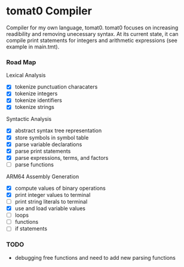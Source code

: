 # tomat0 Compiler
Compiler for my own language, tomat0. tomat0 focuses on increasing readibility and removing unecessary syntax. At its current state, it can compile print statements for integers and arithmetic expressions (see example in main.tmt). 

### Road Map
Lexical Analysis
  - [x] tokenize punctuation characaters
  - [x] tokenize integers
  - [x] tokenize identifiers
  - [x] tokenize strings
      
Syntactic Analysis
  - [x] abstract syntax tree representation
  - [x] store symbols in symbol table
  - [x] parse variable declarations
  - [x] parse print statements
  - [x] parse expressions, terms, and factors
  - [ ] parse functions

ARM64 Assembly Generation
  - [x] compute values of binary operations
  - [x] print integer values to terminal
  - [ ] print string literals to terminal
  - [x] use and load variable values
  - [ ] loops
  - [ ] functions
  - [ ] if statements

### TODO
- debugging free functions and need to add new parsing functions

